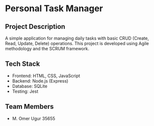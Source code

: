 # Personal Task Manager

## Project Description
A simple application for managing daily tasks with basic CRUD (Create, Read, Update, Delete) operations. This project is developed using Agile methodology and the SCRUM framework.

## Tech Stack
- Frontend: HTML, CSS, JavaScript
- Backend: Node.js (Express)
- Database: SQLite
- Testing: Jest

## Team Members
- M. Omer Ugur 35655
